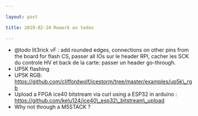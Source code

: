 ```yaml
---

layout: post

title: 2019-02-24 Rework on todos

---
```



-   @todo lit3rick vF : add rounded edges, connections on other pins
    from the board for flash CS, passer all IOs sur le header RPI,
    cacher les SCK du controle HV et back de la carte: passer un header
    go-through.
-   UP5K flashing
-   UP5K RGB:
    https://github.com/cliffordwolf/icestorm/tree/master/examples/up5k\_rgb
-   Upload a FPGA ice40 bitstream via curl using a ESP32 in arduino :
    https://github.com/kelu124/ice40\_esp32\_bitstream\_upload
-   Why not through a M5STACK ?

